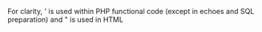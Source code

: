 
For clarity, ' is used  within PHP functional code (except in echoes and SQL preparation) and " is used in HTML